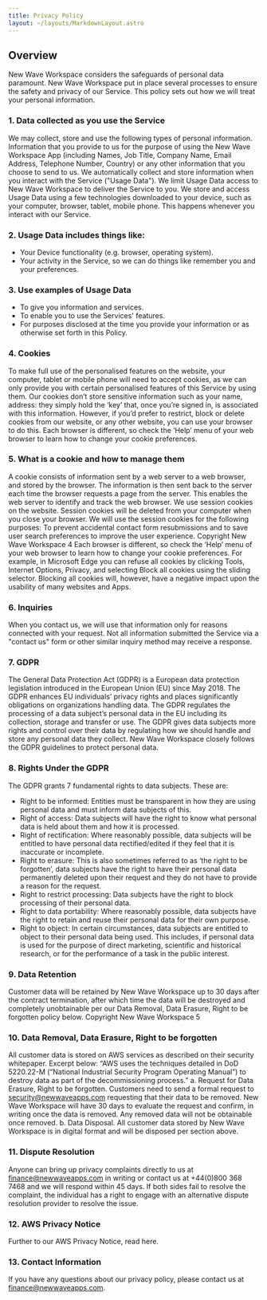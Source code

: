 ```yaml
---
title: Privacy Policy
layout: ~/layouts/MarkdownLayout.astro
---
```


## Overview
New Wave Workspace considers the safeguards of personal data paramount. New Wave Workspace put
in place several processes to ensure the safety and privacy of our Service. This policy sets out how we
will treat your personal information.

### 1. Data collected as you use the Service
We may collect, store and use the following types of personal information. Information that you provide to
us for the purpose of using the New Wave Workspace App (including Names, Job Title, Company Name,
Email Address, Telephone Number, Country) or any other information that you choose to send to us.
We automatically collect and store information when you interact with the Service ("Usage Data"). We
limit Usage Data access to New Wave Workspace to deliver the Service to you.
We store and access Usage Data using a few technologies downloaded to your device, such as your
computer, browser, tablet, mobile phone. This happens whenever you interact with our Service.

### 2. Usage Data includes things like:
- Your Device functionality (e.g. browser, operating system).
- Your activity in the Service, so we can do things like remember you and your preferences.

### 3. Use examples of Usage Data
- To give you information and services.
- To enable you to use the Services' features.
- For purposes disclosed at the time you provide your information or as otherwise set forth in this
Policy.

### 4. Cookies
To make full use of the personalised features on the website, your computer, tablet or mobile phone will
need to accept cookies, as we can only provide you with certain personalised features of this Service by
using them.
Our cookies don’t store sensitive information such as your name, address: they simply hold the ‘key’ that,
once you’re signed in, is associated with this information. However, if you’d prefer to restrict, block or
delete cookies from our website, or any other website, you can use your browser to do this. Each browser
is different, so check the ‘Help’ menu of your web browser to learn how to change your cookie
preferences.

### 5. What is a cookie and how to manage them
A cookie consists of information sent by a web server to a web browser, and stored by the browser. The
information is then sent back to the server each time the browser requests a page from the server. This
enables the web server to identify and track the web browser.
We use session cookies on the website. Session cookies will be deleted from your computer when you
close your browser. We will use the session cookies for the following purposes: To prevent accidental
contact form resubmissions and to save user search preferences to improve the user experience.
Copyright New Wave Workspace 4
Each browser is different, so check the ‘Help’ menu of your web browser to learn how to change your
cookie preferences. For example, in Microsoft Edge you can refuse all cookies by clicking Tools, Internet
Options, Privacy, and selecting Block all cookies using the sliding selector. Blocking all cookies will,
however, have a negative impact upon the usability of many websites and Apps.

### 6. Inquiries
When you contact us, we will use that information only for reasons connected with your request. Not all
information submitted the Service via a "contact us" form or other similar inquiry method may receive a
response.

### 7. GDPR
The General Data Protection Act (GDPR) is a European data protection legislation introduced in the
European Union (EU) since May 2018. The GDPR enhances EU individuals’ privacy rights and places
significantly obligations on organizations handling data.
The GDPR regulates the processing of a data subject’s personal data in the EU including its collection,
storage and transfer or use. The GDPR gives data subjects more rights and control over their data by
regulating how we should handle and store any personal data they collect.
New Wave Workspace closely follows the GDPR guidelines to protect personal data.

### 8. Rights Under the GDPR
The GDPR grants 7 fundamental rights to data subjects. These are:
- Right to be informed: Entities must be transparent in how they are using personal data and
must inform data subjects of this.
- Right of access: Data subjects will have the right to know what personal data is held about them
and how it is processed.
- Right of rectification: Where reasonably possible, data subjects will be entitled to have personal
data rectified/edited if they feel that it is inaccurate or incomplete.
- Right to erasure: This is also sometimes referred to as ‘the right to be forgotten’, data subjects
have the right to have their personal data permanently deleted upon their request and they do not
have to provide a reason for the request.
- Right to restrict processing: Data subjects have the right to block processing of their personal
data.
- Right to data portability: Where reasonably possible, data subjects have the right to retain and
reuse their personal data for their own purpose.
- Right to object: In certain circumstances, data subjects are entitled to object to their personal
data being used. This includes, if personal data is used for the purpose of direct marketing,
scientific and historical research, or for the performance of a task in the public interest.

### 9. Data Retention
Customer data will be retained by New Wave Workspace up to 30 days after the contract termination,
after which time the data will be destroyed and completely unobtainable per our Data Removal, Data
Erasure, Right to be forgotten policy below.
Copyright New Wave Workspace 5

### 10. Data Removal, Data Erasure, Right to be forgotten
All customer data is stored on AWS services as described on their security whitepaper. Excerpt below:
“AWS uses the techniques detailed in DoD 5220.22-M (“National Industrial Security Program
Operating Manual”) to destroy data as part of the decommissioning process.”
a. Request for Data Erasure, Right to be forgotten. Customers need to send a formal request to
security@newwaveapps.com requesting that their data to be removed. New Wave Workspace
will have 30 days to evaluate the request and confirm, in writing once the data is removed. Any
removed data will not be obtainable once removed.
b. Data Disposal. All customer data stored by New Wave Workspace is in digital format and will be
disposed per section above.

### 11. Dispute Resolution
Anyone can bring up privacy complaints directly to us at finance@newwaveapps.com in writing or contact
us at +44(0)800 368 7468 and we will respond within 45 days. If both sides fail to resolve the complaint,
the individual has a right to engage with an alternative dispute resolution provider to resolve the issue.

### 12. AWS Privacy Notice
Further to our AWS Privacy Notice, read here.

### 13. Contact Information
If you have any questions about our privacy policy, please contact us at finance@newwaveapps.com.